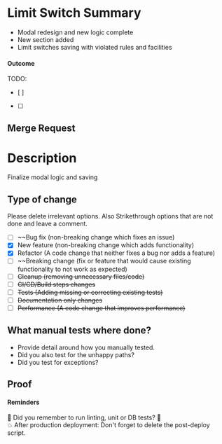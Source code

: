 
# Limit Switch Summary

- Modal redesign and new logic complete
- New section added
- Limit switches saving with violated rules and facilities

#### Outcome 

TODO:
- [ ] 
- [ ] 

## Merge Request

# Description

Finalize modal logic and saving

## Type of change

Please delete irrelevant options. Also Strikethrough options that are not done and leave a comment.

- [ ] ~~Bug fix (non-breaking change which fixes an issue)
- [x] New feature (non-breaking change which adds functionality)
- [x] Refactor (A code change that neither fixes a bug nor adds a feature)
- [ ] ~~Breaking change (fix or feature that would cause existing functionality to not work as expected)
- [ ] ~~Cleanup (removing unnecessary files/code)~~
- [ ] ~~CI/CD/Build steps changes~~
- [ ] ~~Tests (Adding missing or correcting existing tests)~~
- [ ] ~~Documentation only changes~~
- [ ] ~~Performance (A code change that improves performance)~~

## What manual tests where done?
- Provide detail around how you manually tested.
- Did you also test for the unhappy paths?
- Did you test for exceptions?

## Proof



#### Reminders
🐳 Did you remember to run linting, unit or DB tests? 🐥  
💥 After production deployment: Don't forget to delete the post-deploy script.

